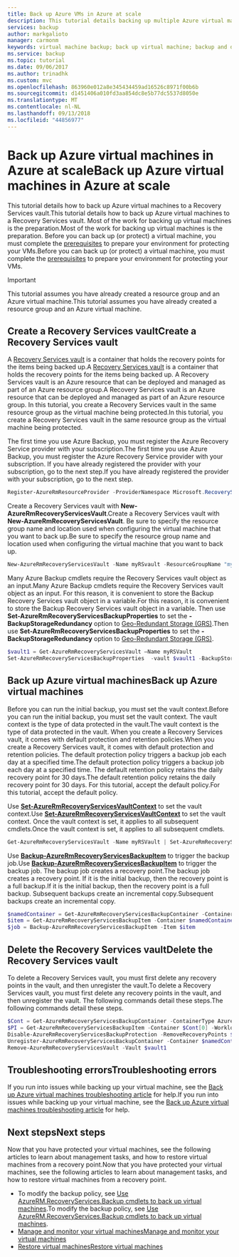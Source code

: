 ```yaml
---
title: Back up Azure VMs in Azure at scale
description: This tutorial details backing up multiple Azure virtual machines to a Recovery Services vault.
services: backup
author: markgalioto
manager: carmonm
keywords: virtual machine backup; back up virtual machine; backup and disaster recovery
ms.service: backup
ms.topic: tutorial
ms.date: 09/06/2017
ms.author: trinadhk
ms.custom: mvc
ms.openlocfilehash: 863960e012a8e345434459ad16526c8971f00b6b
ms.sourcegitcommit: d1451406a010fd3aa854dc8e5b77dc5537d8050e
ms.translationtype: MT
ms.contentlocale: nl-NL
ms.lasthandoff: 09/13/2018
ms.locfileid: "44856977"
---
```

# <a name="back-up-azure-virtual-machines-in-azure-at-scale"></a><span data-ttu-id="5ef2a-104">Back up Azure virtual machines in Azure at scale</span><span class="sxs-lookup"><span data-stu-id="5ef2a-104">Back up Azure virtual machines in Azure at scale</span></span>

<span data-ttu-id="5ef2a-105">This tutorial details how to back up Azure virtual machines to a Recovery Services vault.</span><span class="sxs-lookup"><span data-stu-id="5ef2a-105">This tutorial details how to back up Azure virtual machines to a Recovery Services vault.</span></span> <span data-ttu-id="5ef2a-106">Most of the work for backing up virtual machines is the preparation.</span><span class="sxs-lookup"><span data-stu-id="5ef2a-106">Most of the work for backing up virtual machines is the preparation.</span></span> <span data-ttu-id="5ef2a-107">Before you can back up (or protect) a virtual machine, you must complete the [prerequisites](backup-azure-arm-vms-prepare.md) to prepare your environment for protecting your VMs.</span><span class="sxs-lookup"><span data-stu-id="5ef2a-107">Before you can back up (or protect) a virtual machine, you must complete the [prerequisites](backup-azure-arm-vms-prepare.md) to prepare your environment for protecting your VMs.</span></span> 

> [!IMPORTANT]
> <span data-ttu-id="5ef2a-108">This tutorial assumes you have already created a resource group and an Azure virtual machine.</span><span class="sxs-lookup"><span data-stu-id="5ef2a-108">This tutorial assumes you have already created a resource group and an Azure virtual machine.</span></span>

## <a name="create-a-recovery-services-vault"></a><span data-ttu-id="5ef2a-109">Create a Recovery Services vault</span><span class="sxs-lookup"><span data-stu-id="5ef2a-109">Create a Recovery Services vault</span></span>

<span data-ttu-id="5ef2a-110">A [Recovery Services vault](backup-azure-recovery-services-vault-overview.md) is a container that holds the recovery points for the items being backed up.</span><span class="sxs-lookup"><span data-stu-id="5ef2a-110">A [Recovery Services vault](backup-azure-recovery-services-vault-overview.md) is a container that holds the recovery points for the items being backed up.</span></span> <span data-ttu-id="5ef2a-111">A Recovery Services vault is an Azure resource that can be deployed and managed as part of an Azure resource group.</span><span class="sxs-lookup"><span data-stu-id="5ef2a-111">A Recovery Services vault is an Azure resource that can be deployed and managed as part of an Azure resource group.</span></span> <span data-ttu-id="5ef2a-112">In this tutorial, you create a Recovery Services vault in the same resource group as the virtual machine being protected.</span><span class="sxs-lookup"><span data-stu-id="5ef2a-112">In this tutorial, you create a Recovery Services vault in the same resource group as the virtual machine being protected.</span></span>


<span data-ttu-id="5ef2a-113">The first time you use Azure Backup, you must register the Azure Recovery Service provider with your subscription.</span><span class="sxs-lookup"><span data-stu-id="5ef2a-113">The first time you use Azure Backup, you must register the Azure Recovery Service provider with your subscription.</span></span> <span data-ttu-id="5ef2a-114">If you have already registered the provider with your subscription, go to the next step.</span><span class="sxs-lookup"><span data-stu-id="5ef2a-114">If you have already registered the provider with your subscription, go to the next step.</span></span>

```powershell
Register-AzureRmResourceProvider -ProviderNamespace Microsoft.RecoveryServices
```

<span data-ttu-id="5ef2a-115">Create a Recovery Services vault with **New-AzureRmRecoveryServicesVault**.</span><span class="sxs-lookup"><span data-stu-id="5ef2a-115">Create a Recovery Services vault with **New-AzureRmRecoveryServicesVault**.</span></span> <span data-ttu-id="5ef2a-116">Be sure to specify the resource group name and location used when configuring the virtual machine that you want to back up.</span><span class="sxs-lookup"><span data-stu-id="5ef2a-116">Be sure to specify the resource group name and location used when configuring the virtual machine that you want to back up.</span></span> 

```powershell
New-AzureRmRecoveryServicesVault -Name myRSvault -ResourceGroupName "myResourceGroup" -Location "EastUS"
```

<span data-ttu-id="5ef2a-117">Many Azure Backup cmdlets require the Recovery Services vault object as an input.</span><span class="sxs-lookup"><span data-stu-id="5ef2a-117">Many Azure Backup cmdlets require the Recovery Services vault object as an input.</span></span> <span data-ttu-id="5ef2a-118">For this reason, it is convenient to store the Backup Recovery Services vault object in a variable.</span><span class="sxs-lookup"><span data-stu-id="5ef2a-118">For this reason, it is convenient to store the Backup Recovery Services vault object in a variable.</span></span> <span data-ttu-id="5ef2a-119">Then use **Set-AzureRmRecoveryServicesBackupProperties** to set the **-BackupStorageRedundancy** option to [Geo-Redundant Storage (GRS)](../storage/common/storage-redundancy-grs.md).</span><span class="sxs-lookup"><span data-stu-id="5ef2a-119">Then use **Set-AzureRmRecoveryServicesBackupProperties** to set the **-BackupStorageRedundancy** option to [Geo-Redundant Storage (GRS)](../storage/common/storage-redundancy-grs.md).</span></span> 

```powershell
$vault1 = Get-AzureRmRecoveryServicesVault –Name myRSVault
Set-AzureRmRecoveryServicesBackupProperties  -vault $vault1 -BackupStorageRedundancy GeoRedundant
```

## <a name="back-up-azure-virtual-machines"></a><span data-ttu-id="5ef2a-120">Back up Azure virtual machines</span><span class="sxs-lookup"><span data-stu-id="5ef2a-120">Back up Azure virtual machines</span></span>

<span data-ttu-id="5ef2a-121">Before you can run the initial backup, you must set the vault context.</span><span class="sxs-lookup"><span data-stu-id="5ef2a-121">Before you can run the initial backup, you must set the vault context.</span></span> <span data-ttu-id="5ef2a-122">The vault context is the type of data protected in the vault.</span><span class="sxs-lookup"><span data-stu-id="5ef2a-122">The vault context is the type of data protected in the vault.</span></span> <span data-ttu-id="5ef2a-123">When you create a Recovery Services vault, it comes with default protection and retention policies.</span><span class="sxs-lookup"><span data-stu-id="5ef2a-123">When you create a Recovery Services vault, it comes with default protection and retention policies.</span></span> <span data-ttu-id="5ef2a-124">The default protection policy triggers a backup job each day at a specified time.</span><span class="sxs-lookup"><span data-stu-id="5ef2a-124">The default protection policy triggers a backup job each day at a specified time.</span></span> <span data-ttu-id="5ef2a-125">The default retention policy retains the daily recovery point for 30 days.</span><span class="sxs-lookup"><span data-stu-id="5ef2a-125">The default retention policy retains the daily recovery point for 30 days.</span></span> <span data-ttu-id="5ef2a-126">For this tutorial, accept the default policy.</span><span class="sxs-lookup"><span data-stu-id="5ef2a-126">For this tutorial, accept the default policy.</span></span> 

<span data-ttu-id="5ef2a-127">Use **[Set-AzureRmRecoveryServicesVaultContext](https://docs.microsoft.com/powershell/module/azurerm.recoveryservices/set-azurermrecoveryservicesvaultcontext)** to set the vault context.</span><span class="sxs-lookup"><span data-stu-id="5ef2a-127">Use **[Set-AzureRmRecoveryServicesVaultContext](https://docs.microsoft.com/powershell/module/azurerm.recoveryservices/set-azurermrecoveryservicesvaultcontext)** to set the vault context.</span></span> <span data-ttu-id="5ef2a-128">Once the vault context is set, it applies to all subsequent cmdlets.</span><span class="sxs-lookup"><span data-stu-id="5ef2a-128">Once the vault context is set, it applies to all subsequent cmdlets.</span></span> 

```powershell
Get-AzureRmRecoveryServicesVault -Name myRSVault | Set-AzureRmRecoveryServicesVaultContext
```

<span data-ttu-id="5ef2a-129">Use **[Backup-AzureRmRecoveryServicesBackupItem](https://docs.microsoft.com/powershell/module/azurerm.recoveryservices.backup/backup-azurermrecoveryservicesbackupitem)** to trigger the backup job.</span><span class="sxs-lookup"><span data-stu-id="5ef2a-129">Use **[Backup-AzureRmRecoveryServicesBackupItem](https://docs.microsoft.com/powershell/module/azurerm.recoveryservices.backup/backup-azurermrecoveryservicesbackupitem)** to trigger the backup job.</span></span> <span data-ttu-id="5ef2a-130">The backup job creates a recovery point.</span><span class="sxs-lookup"><span data-stu-id="5ef2a-130">The backup job creates a recovery point.</span></span> <span data-ttu-id="5ef2a-131">If it is the initial backup, then the recovery point is a full backup.</span><span class="sxs-lookup"><span data-stu-id="5ef2a-131">If it is the initial backup, then the recovery point is a full backup.</span></span> <span data-ttu-id="5ef2a-132">Subsequent backups create an incremental copy.</span><span class="sxs-lookup"><span data-stu-id="5ef2a-132">Subsequent backups create an incremental copy.</span></span>

```powershell
$namedContainer = Get-AzureRmRecoveryServicesBackupContainer -ContainerType AzureVM -Status Registered -FriendlyName "V2VM"
$item = Get-AzureRmRecoveryServicesBackupItem -Container $namedContainer -WorkloadType AzureVM
$job = Backup-AzureRmRecoveryServicesBackupItem -Item $item
```

## <a name="delete-the-recovery-services-vault"></a><span data-ttu-id="5ef2a-133">Delete the Recovery Services vault</span><span class="sxs-lookup"><span data-stu-id="5ef2a-133">Delete the Recovery Services vault</span></span>

<span data-ttu-id="5ef2a-134">To delete a Recovery Services vault, you must first delete any recovery points in the vault, and then unregister the vault.</span><span class="sxs-lookup"><span data-stu-id="5ef2a-134">To delete a Recovery Services vault, you must first delete any recovery points in the vault, and then unregister the vault.</span></span> <span data-ttu-id="5ef2a-135">The following commands detail these steps.</span><span class="sxs-lookup"><span data-stu-id="5ef2a-135">The following commands detail these steps.</span></span> 


```powershell
$Cont = Get-AzureRmRecoveryServicesBackupContainer -ContainerType AzureVM -Status Registered
$PI = Get-AzureRmRecoveryServicesBackupItem -Container $Cont[0] -WorkloadType AzureVm
Disable-AzureRmRecoveryServicesBackupProtection -RemoveRecoveryPoints $PI[0]
Unregister-AzureRmRecoveryServicesBackupContainer -Container $namedContainer
Remove-AzureRmRecoveryServicesVault -Vault $vault1
```

## <a name="troubleshooting-errors"></a><span data-ttu-id="5ef2a-136">Troubleshooting errors</span><span class="sxs-lookup"><span data-stu-id="5ef2a-136">Troubleshooting errors</span></span>
<span data-ttu-id="5ef2a-137">If you run into issues while backing up your virtual machine, see the [Back up Azure virtual machines troubleshooting article](backup-azure-vms-troubleshoot.md) for help.</span><span class="sxs-lookup"><span data-stu-id="5ef2a-137">If you run into issues while backing up your virtual machine, see the [Back up Azure virtual machines troubleshooting article](backup-azure-vms-troubleshoot.md) for help.</span></span>

## <a name="next-steps"></a><span data-ttu-id="5ef2a-138">Next steps</span><span class="sxs-lookup"><span data-stu-id="5ef2a-138">Next steps</span></span>
<span data-ttu-id="5ef2a-139">Now that you have protected your virtual machines, see the following articles to learn about management tasks, and how to restore virtual machines from a recovery point.</span><span class="sxs-lookup"><span data-stu-id="5ef2a-139">Now that you have protected your virtual machines, see the following articles to learn about management tasks, and how to restore virtual machines from a recovery point.</span></span>

* <span data-ttu-id="5ef2a-140">To modify the backup policy, see [Use AzureRM.RecoveryServices.Backup cmdlets to back up virtual machines](backup-azure-vms-automation.md#create-a-protection-policy).</span><span class="sxs-lookup"><span data-stu-id="5ef2a-140">To modify the backup policy, see [Use AzureRM.RecoveryServices.Backup cmdlets to back up virtual machines](backup-azure-vms-automation.md#create-a-protection-policy).</span></span>
* [<span data-ttu-id="5ef2a-141">Manage and monitor your virtual machines</span><span class="sxs-lookup"><span data-stu-id="5ef2a-141">Manage and monitor your virtual machines</span></span>](backup-azure-manage-vms.md)
* [<span data-ttu-id="5ef2a-142">Restore virtual machines</span><span class="sxs-lookup"><span data-stu-id="5ef2a-142">Restore virtual machines</span></span>](backup-azure-arm-restore-vms.md)
